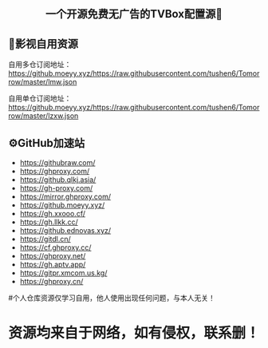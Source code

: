 ## ​<p align="center">一个开源免费无广告的TVBox配置源🏅 <p align="center">

## 🔰影视自用资源

自用多仓订阅地址：
https://github.moeyy.xyz/https://raw.githubusercontent.com/tushen6/Tomorrow/master/lmw.json

自用单仓订阅地址：
https://github.moeyy.xyz/https://raw.githubusercontent.com/tushen6/Tomorrow/master/lzxw.json

## ⚙️GitHub加速站 
- https://githubraw.com/ 
- https://ghproxy.com/
- https://github.qlkj.asia/
- https://gh-proxy.com/
- https://mirror.ghproxy.com/
- https://github.moeyy.xyz/      
- https://gh.xxooo.cf/
- https://gh.llkk.cc/
- https://github.ednovas.xyz/
- https://gitdl.cn/         
- https://cf.ghproxy.cc/
- https://ghproxy.net/
- https://gh.aptv.app/
- https://gitpr.xmcom.us.kg/
- https://ghproxy.cn/

#个人仓库资源仅学习自用，他人使用出现任何问题，与本人无关！
# 资源均来自于网络，如有侵权，联系删！

